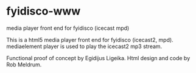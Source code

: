 fyidisco-www
============

media player front end for fyidisco (icecast mpd)

This is a html5 media player front end for fyidisco (icecast2, mpd).
mediaelement player is used to play the icecast2 mp3 stream.

Functional proof of concept by Egidijus Ligeika.
Html design and code by Rob Meldrum.

